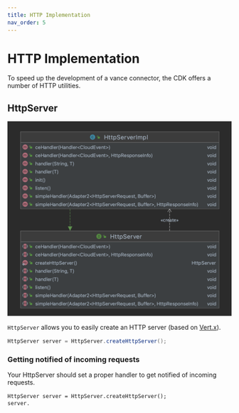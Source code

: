 ```yaml
---
title: HTTP Implementation
nav_order: 5
---
```


# HTTP Implementation

To speed up the development of a vance connector, the CDK offers a number of HTTP utilities.

## HttpServer

![httpserver](images/httpserver.png)

`HttpServer` allows you to easily create an HTTP server (based on [Vert.x]). 

```java
HttpServer server = HttpServer.createHttpServer();
```

### Getting notified of incoming requests

Your HttpServer should set a proper handler to get notified of incoming requests.



```
HttpServer server = HttpServer.createHttpServer();
server.
```

[Vert.x]: https://vertx.io/